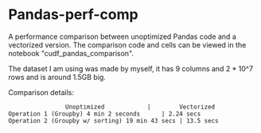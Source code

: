# Pandas-perf-comp
A performance comparison between unoptimized Pandas code and a vectorized version. The comparison code and cells can be viewed in the notebook "cudf_pandas_comparison".

The dataset I am using was made by myself, it has 9 columns and 2 * 10^7 rows and is around 1.5GB big.

Comparison details:

                    Unoptimized            |        Vectorized
    Operation 1 (Groupby) 4 min 2 seconds      | 2.24 secs 
    Operation 2 (Groupby w/ sorting) 19 min 43 secs | 13.5 secs

